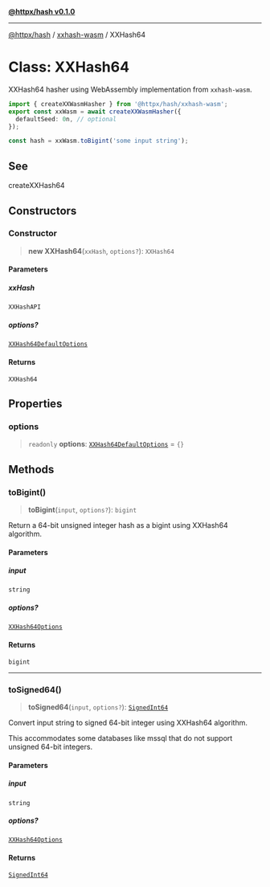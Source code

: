 [**@httpx/hash v0.1.0**](../../README.md)

***

[@httpx/hash](../../README.md) / [xxhash-wasm](../README.md) / XXHash64

# Class: XXHash64

XXHash64 hasher using WebAssembly implementation from `xxhash-wasm`.

```typescript
import { createXXWasmHasher } from '@httpx/hash/xxhash-wasm';
export const xxWasm = await createXXWasmHasher({
  defaultSeed: 0n, // optional
});

const hash = xxWasm.toBigint('some input string');
```

## See

createXXHash64

## Constructors

### Constructor

> **new XXHash64**(`xxHash`, `options?`): `XXHash64`

#### Parameters

##### xxHash

`XXHashAPI`

##### options?

[`XXHash64DefaultOptions`](../type-aliases/XXHash64DefaultOptions.md)

#### Returns

`XXHash64`

## Properties

### options

> `readonly` **options**: [`XXHash64DefaultOptions`](../type-aliases/XXHash64DefaultOptions.md) = `{}`

## Methods

### toBigint()

> **toBigint**(`input`, `options?`): `bigint`

Return a 64-bit unsigned integer hash as a bigint using XXHash64 algorithm.

#### Parameters

##### input

`string`

##### options?

[`XXHash64Options`](../type-aliases/XXHash64Options.md)

#### Returns

`bigint`

***

### toSigned64()

> **toSigned64**(`input`, `options?`): [`SignedInt64`](../../index/type-aliases/SignedInt64.md)

Convert input string to signed 64-bit integer using XXHash64 algorithm.

This accommodates some databases like mssql that do not support unsigned 64-bit integers.

#### Parameters

##### input

`string`

##### options?

[`XXHash64Options`](../type-aliases/XXHash64Options.md)

#### Returns

[`SignedInt64`](../../index/type-aliases/SignedInt64.md)
